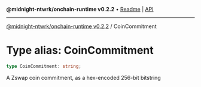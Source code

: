 **@midnight-ntwrk/onchain-runtime v0.2.2** • [Readme](../README.md) \| [API](../globals.md)

***

[@midnight-ntwrk/onchain-runtime v0.2.2](../README.md) / CoinCommitment

# Type alias: CoinCommitment

```ts
type CoinCommitment: string;
```

A Zswap coin commitment, as a hex-encoded 256-bit bitstring
